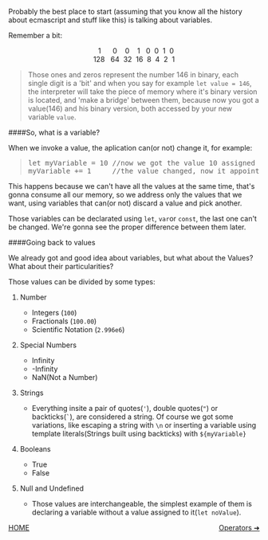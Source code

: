 Probably the best place to start (assuming that you know all the history about ecmascript and stuff like this) is talking about variables.

Remember a bit:
<div align="center">&nbsp;&nbsp;1&nbsp;&nbsp;&nbsp;&nbsp;&nbsp;&nbsp;0&nbsp;&nbsp;&nbsp;&nbsp;0&nbsp;&nbsp;&nbsp;&nbsp;1&nbsp;&nbsp;&nbsp;0&nbsp;&nbsp;0&nbsp;&nbsp;1&nbsp;&nbsp;0</div>
<div align="center">128&nbsp;&nbsp;&nbsp;64&nbsp;&nbsp;32&nbsp;&nbsp;16&nbsp;&nbsp;8&nbsp;&nbsp;4&nbsp;&nbsp;2&nbsp;&nbsp;1</div>

>Those ones and zeros represent the number 146 in binary, each single digit is a 'bit' and when you say for example `let value = 146`, the interpreter will take the piece of memory where it's binary version is located, and 'make a bridge' between them, because now you got a value(146) and his binary version, both accessed by your new variable `value`.

####So, what is a variable?

When we invoke a value, the aplication can(or not) change it, for example:
><pre>let myVariable = 10 //now we got the value 10 assigned to our variable<br>myVariable += 1     //the value changed, now it appoint to 11 instead of 10</pre>

This happens because we can't have all the values at the same time, that's gonna consume all our memory, so we address only the values that we want, using variables that can(or not) discard a value and pick another.

Those variables can be declarated using `let`, `var`or `const`, the last one can't be changed. We're gonna see the proper difference between them later.

####Going back to values

We already got and good idea about variables, but what about the Values? What about their particularities?

Those values can be divided by some types:
1. Number
    - Integers (`100`)
    - Fractionals (`100.00`)
    - Scientific Notation (`2.996e6`)
2. Special Numbers
    - Infinity
    - -Infinity
    - NaN(Not a Number)
3. Strings
     - Everything insite a pair of quotes(`'`), double quotes(`"`) or backticks(`` ` ``), are considered a string. Of course we got some variations, like escaping a string with `\n` or inserting a variable using template literals(Strings built using backticks) with `${myVariable}`
4. Booleans
    - True
    - False

5. Null and Undefined
    - Those values are interchangeable, the simplest example of them is declaring a variable without a value assigned to it(`let noValue`).


<div style="display:flex;justify-content:space-between"><a href="README.md">HOME</a><a href="Operators.md">Operators&nbsp;&#10140;</a></div>